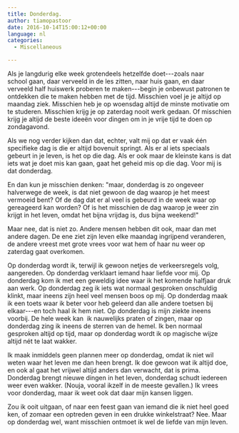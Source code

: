 ```yaml
---
title: Donderdag.
author: tiamopastoor
date: 2016-10-14T15:00:12+00:00
language: nl
categories:
  - Miscellaneous

---
```

Als je langdurig elke week grotendeels hetzelfde doet---zoals naar school gaan, daar verveeld in de les zitten, naar huis gaan, en daar verveeld half huiswerk proberen te maken---begin je onbewust patronen te ontdekken die te maken hebben met de tijd. Misschien voel je je altijd op maandag ziek. Misschien heb je op woensdag altijd de minste motivatie om te studeren. Misschien krijg je op zaterdag nooit werk gedaan. Of misschien krijg je altijd de beste ideeën voor dingen om in je vrije tijd te doen op zondagavond.

Als we nog verder kijken dan dat, echter, valt mij op dat er vaak één specifieke dag is die er altijd bovenuit springt. Als er al iets speciaals gebeurt in je leven, is het op die dag. Als er ook maar de kleinste kans is dat iets wat je doet mis kan gaan, gaat het geheid mis op die dag. Voor mij is dat donderdag.<!--more-->

En dan kun je misschien denken: "maar, donderdag is zo ongeveer halverwege de week, is dat niet gewoon de dag waarop je het meest vermoeid bent? Of de dag dat er al veel is gebeurd in de week waar op gereageerd kan worden? Of is het misschien de dag waarop je weer zin krijgt in het leven, omdat het bijna vrijdag is, dus bijna weekend!"

Maar nee, dat is niet zo. Andere mensen hebben dit ook, maar dan met andere dagen. De ene ziet zijn leven elke maandag ingrijpend veranderen, de andere vreest met grote vrees voor wat hem of haar nu weer op zaterdag gaat overkomen.

Op donderdag wordt ik, terwijl ik gewoon netjes de verkeersregels volg, aangereden. Op donderdag verklaart iemand haar liefde voor mij. Op donderdag kom ik met een geweldig idee waar ik het komende halfjaar druk aan werk. Op donderdag zeg ik iets wat normaal gesproken onschuldig klinkt, maar ineens zijn heel veel mensen boos op mij. Op donderdag maak ik een toets waar ik beter voor heb geleerd dan alle andere toetsen bij elkaar---en toch haal ik hem niet. Op donderdag is mijn ziekte ineens voorbij. De hele week kan  ik nauwelijks praten of zingen, maar op donderdag zing ik ineens de sterren van de hemel. Ik ben normaal gesproken altijd op tijd, maar op donderdag wordt ik op magische wijze altijd nét te laat wakker.

Ik maak inmiddels geen plannen meer op donderdag, omdat ik niet wil weten waar het leven me dan heen brengt. Ik doe gewoon wat ik altijd doe, en ook al gaat het vrijwel altijd anders dan verwacht, dat is prima. Donderdag brengt nieuwe dingen in het leven, donderdag schudt iedereen weer even wakker. (Nouja, vooral ikzelf in de meeste gevallen.) Ik vrees voor donderdag, maar ik weet ook dat daar mijn kansen liggen.

Zou ik ooit uitgaan, of naar een feest gaan van iemand die ik niet heel goed ken, of zomaar een optreden geven in een drukke winkelstraat? Nee. Maar op donderdag wel, want misschien ontmoet ik wel de liefde van mijn leven.